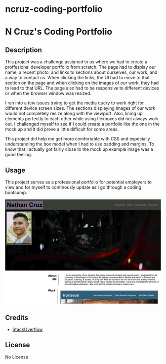 # ncruz-coding-portfolio

# N Cruz's Coding Portfolio

## Description

This project was a challenge assigned to us where we had to create a proffesional developer portfolio from scratch. The page had to display our name, a recent photo, and links to sections about ourselves, our work, and a way to contact us. When clicking the links, the UI had to move to that section on the page and when clicking on the images of our work, they had to lead to that URL. The page also had to be responsive to different devices or when the browser window was resized. 

I ran into a few issues trying to get the media query to work right for different device screen sizes. The sections displaying images of our work would not completely resize along with the viewport. Also, lining up elements perfectly to each other while using flexboxes did not always work out. I challenged myself to see if I could create a portfolio like the one in the mock up and it did prove a little difficult for some areas.

This project did help me get more comfortable with CSS and especially understanding the box model when I had to use padding and margins. To know that I actually got fairly close to the mock up example image was a good feeling.

## Usage

This project serves as a professional portfolio for potential employers to view and for myself to continously update as I go through a coding bootcamp. 

![Screenshot of N Cruz's coding portfolio](assets/images/ncruzportfoliopic.png)

## Credits

* [StackOverflow](https://stackoverflow.com/questions/3956043/css-how-to-position-element-in-lower-right)

## License

No License













